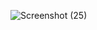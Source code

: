 ![Screenshot (25)](https://github.com/user-attachments/assets/91d4a03e-2273-4bb2-af48-3a95df0e1f2d)
